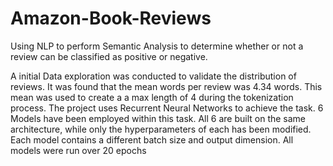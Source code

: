 # Amazon-Book-Reviews
Using NLP to perform Semantic Analysis to determine whether or not a review can be classified as positive or negative.

A initial Data exploration was conducted to validate the distribution of reviews. It was found that the mean words per review was 4.34 words. This mean was used to create a a max length of 4 during the tokenization process. 
The project uses Recurrent Neural Networks to achieve the task. 6 Models have been employed within this task. All 6 are built on the same architecture, while only
the hyperparameters of each has been modified. Each model contains a different batch size and output dimension. All models were run over 20 epochs  
